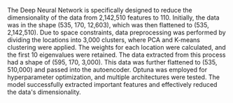 The Deep Neural Network is specifically designed to reduce the dimensionality of the data from 2,142,510 features to 110. Initially, the data was in the shape (535, 170, 12,603), which was then flattened to (535, 2,142,510). Due to space constraints, data preprocessing was performed by dividing the locations into 3,000 clusters, where PCA and K-means clustering were applied. The weights for each location were calculated, and the first 10 eigenvalues were retained. The data extracted from this process had a shape of (595, 170, 3,000). This data was further flattened to (535, 510,000) and passed into the autoencoder. Optuna was employed for hyperparameter optimization, and multiple architectures were tested. The model successfully extracted important features and effectively reduced the data's dimensionality.
